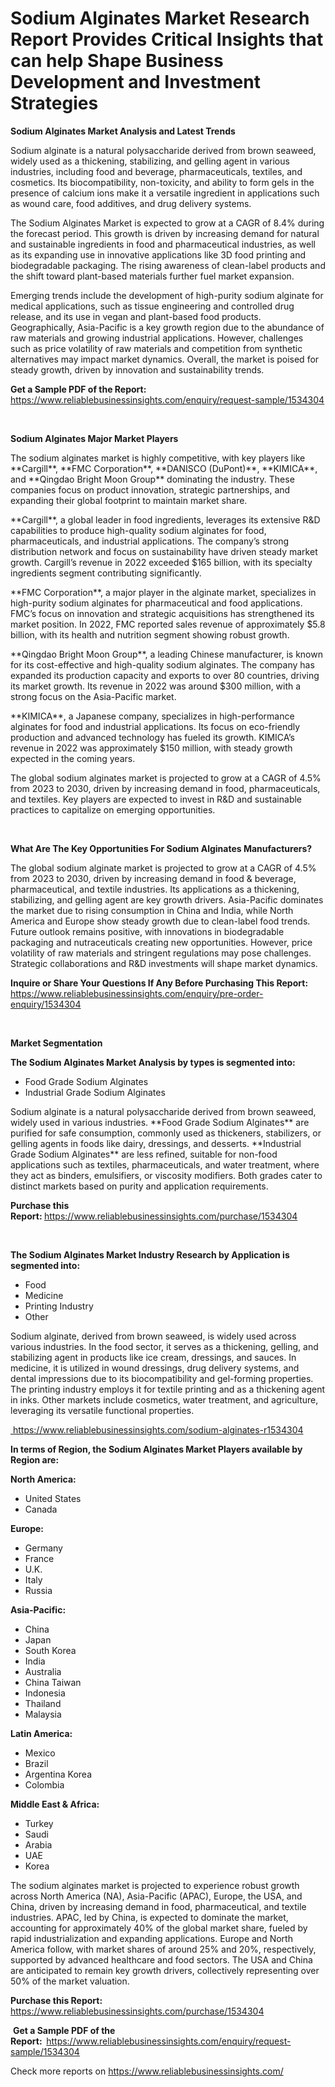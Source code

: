 <p><h1>Sodium Alginates Market Research Report Provides Critical Insights that can help Shape Business Development and Investment Strategies</h1></p><p><strong>Sodium Alginates Market Analysis and Latest Trends</strong></p>
<p><p>Sodium alginate is a natural polysaccharide derived from brown seaweed, widely used as a thickening, stabilizing, and gelling agent in various industries, including food and beverage, pharmaceuticals, textiles, and cosmetics. Its biocompatibility, non-toxicity, and ability to form gels in the presence of calcium ions make it a versatile ingredient in applications such as wound care, food additives, and drug delivery systems.</p><p>The Sodium Alginates Market is expected to grow at a CAGR of 8.4% during the forecast period. This growth is driven by increasing demand for natural and sustainable ingredients in food and pharmaceutical industries, as well as its expanding use in innovative applications like 3D food printing and biodegradable packaging. The rising awareness of clean-label products and the shift toward plant-based materials further fuel market expansion.</p><p>Emerging trends include the development of high-purity sodium alginate for medical applications, such as tissue engineering and controlled drug release, and its use in vegan and plant-based food products. Geographically, Asia-Pacific is a key growth region due to the abundance of raw materials and growing industrial applications. However, challenges such as price volatility of raw materials and competition from synthetic alternatives may impact market dynamics. Overall, the market is poised for steady growth, driven by innovation and sustainability trends.</p></p>
<p><strong>Get a Sample PDF of the Report:&nbsp;</strong> <a href="https://www.reliablebusinessinsights.com/enquiry/request-sample/1534304?utm_campaign=62&utm_medium=2&utm_source=Github&utm_content=ia&utm_term=26012025&utm_id=sodium-alginates">https://www.reliablebusinessinsights.com/enquiry/request-sample/1534304</a></p>
<p>&nbsp;</p>
<p><strong>Sodium Alginates Major Market Players</strong></p>
<p><p>The sodium alginates market is highly competitive, with key players like **Cargill**, **FMC Corporation**, **DANISCO (DuPont)**, **KIMICA**, and **Qingdao Bright Moon Group** dominating the industry. These companies focus on product innovation, strategic partnerships, and expanding their global footprint to maintain market share.</p><p>**Cargill**, a global leader in food ingredients, leverages its extensive R&D capabilities to produce high-quality sodium alginates for food, pharmaceuticals, and industrial applications. The company’s strong distribution network and focus on sustainability have driven steady market growth. Cargill’s revenue in 2022 exceeded $165 billion, with its specialty ingredients segment contributing significantly.</p><p>**FMC Corporation**, a major player in the alginate market, specializes in high-purity sodium alginates for pharmaceutical and food applications. FMC’s focus on innovation and strategic acquisitions has strengthened its market position. In 2022, FMC reported sales revenue of approximately $5.8 billion, with its health and nutrition segment showing robust growth.</p><p>**Qingdao Bright Moon Group**, a leading Chinese manufacturer, is known for its cost-effective and high-quality sodium alginates. The company has expanded its production capacity and exports to over 80 countries, driving its market growth. Its revenue in 2022 was around $300 million, with a strong focus on the Asia-Pacific market.</p><p>**KIMICA**, a Japanese company, specializes in high-performance alginates for food and industrial applications. Its focus on eco-friendly production and advanced technology has fueled its growth. KIMICA’s revenue in 2022 was approximately $150 million, with steady growth expected in the coming years.</p><p>The global sodium alginates market is projected to grow at a CAGR of 4.5% from 2023 to 2030, driven by increasing demand in food, pharmaceuticals, and textiles. Key players are expected to invest in R&D and sustainable practices to capitalize on emerging opportunities.</p></p>
<p>&nbsp;</p>
<p><strong>What Are The Key Opportunities For Sodium Alginates Manufacturers?</strong></p>
<p><p>The global sodium alginate market is projected to grow at a CAGR of 4.5% from 2023 to 2030, driven by increasing demand in food & beverage, pharmaceutical, and textile industries. Its applications as a thickening, stabilizing, and gelling agent are key growth drivers. Asia-Pacific dominates the market due to rising consumption in China and India, while North America and Europe show steady growth due to clean-label food trends. Future outlook remains positive, with innovations in biodegradable packaging and nutraceuticals creating new opportunities. However, price volatility of raw materials and stringent regulations may pose challenges. Strategic collaborations and R&D investments will shape market dynamics.</p></p>
<p><strong>Inquire or Share Your Questions If Any Before Purchasing This Report:</strong> <a href="https://www.reliablebusinessinsights.com/enquiry/pre-order-enquiry/1534304?utm_campaign=62&utm_medium=2&utm_source=Github&utm_content=ia&utm_term=26012025&utm_id=sodium-alginates">https://www.reliablebusinessinsights.com/enquiry/pre-order-enquiry/1534304</a></p>
<p>&nbsp;</p>
<p><strong>Market Segmentation</strong></p>
<p><strong>The Sodium Alginates Market Analysis by types is segmented into:</strong></p>
<p><ul><li>Food Grade Sodium Alginates</li><li>Industrial Grade Sodium Alginates</li></ul></p>
<p><p>Sodium alginate is a natural polysaccharide derived from brown seaweed, widely used in various industries. **Food Grade Sodium Alginates** are purified for safe consumption, commonly used as thickeners, stabilizers, or gelling agents in foods like dairy, dressings, and desserts. **Industrial Grade Sodium Alginates** are less refined, suitable for non-food applications such as textiles, pharmaceuticals, and water treatment, where they act as binders, emulsifiers, or viscosity modifiers. Both grades cater to distinct markets based on purity and application requirements.</p></p>
<p><strong>Purchase this Report:&nbsp;</strong><a href="https://www.reliablebusinessinsights.com/purchase/1534304?utm_campaign=62&utm_medium=2&utm_source=Github&utm_content=ia&utm_term=26012025&utm_id=sodium-alginates">https://www.reliablebusinessinsights.com/purchase/1534304</a></p>
<p>&nbsp;</p>
<p><strong>The Sodium Alginates Market Industry Research by Application is segmented into:</strong></p>
<p><ul><li>Food</li><li>Medicine</li><li>Printing Industry</li><li>Other</li></ul></p>
<p><p>Sodium alginate, derived from brown seaweed, is widely used across various industries. In the food sector, it serves as a thickening, gelling, and stabilizing agent in products like ice cream, dressings, and sauces. In medicine, it is utilized in wound dressings, drug delivery systems, and dental impressions due to its biocompatibility and gel-forming properties. The printing industry employs it for textile printing and as a thickening agent in inks. Other markets include cosmetics, water treatment, and agriculture, leveraging its versatile functional properties.</p></p>
<p><a href="https://www.reliablebusinessinsights.com/sodium-alginates-r1534304?utm_campaign=62&utm_medium=2&utm_source=Github&utm_content=ia&utm_term=26012025&utm_id=sodium-alginates">&nbsp;https://www.reliablebusinessinsights.com/sodium-alginates-r1534304</a></p>
<p><strong>In terms of Region, the Sodium Alginates Market Players available by Region are:</strong></p>
<p>
    <p> <strong> North America: </strong>
        <ul>
            <li>United States</li>
            <li>Canada</li>
        </ul>
        </p> 
    <p> <strong> Europe: </strong>
        <ul>
            <li>Germany</li>
            <li>France</li>
            <li>U.K.</li>
            <li>Italy</li>
            <li>Russia</li>
        </ul>
        </p> 
    <p> <strong> Asia-Pacific: </strong>
        <ul>
            <li>China</li>
            <li>Japan</li>
            <li>South Korea</li>
            <li>India</li>
            <li>Australia</li>
            <li>China Taiwan</li>
            <li>Indonesia</li>
            <li>Thailand</li>
            <li>Malaysia</li>
        </ul>
        </p> 
    <p> <strong> Latin America: </strong>
        <ul>
            <li>Mexico</li>
            <li>Brazil</li>
            <li>Argentina Korea</li>
            <li>Colombia</li>
        </ul>
        </p> 
    <p> <strong> Middle East & Africa: </strong>
        <ul>
            <li>Turkey</li>
            <li>Saudi</li>
            <li>Arabia</li>
            <li>UAE</li>
            <li>Korea</li>
        </ul>
    </p>
    </p>
<p><p>The sodium alginates market is projected to experience robust growth across North America (NA), Asia-Pacific (APAC), Europe, the USA, and China, driven by increasing demand in food, pharmaceutical, and textile industries. APAC, led by China, is expected to dominate the market, accounting for approximately 40% of the global market share, fueled by rapid industrialization and expanding applications. Europe and North America follow, with market shares of around 25% and 20%, respectively, supported by advanced healthcare and food sectors. The USA and China are anticipated to remain key growth drivers, collectively representing over 50% of the market valuation.</p></p>
<p><strong>Purchase this Report: </strong><a href="https://www.reliablebusinessinsights.com/purchase/1534304?utm_campaign=62&utm_medium=2&utm_source=Github&utm_content=ia&utm_term=26012025&utm_id=sodium-alginates">https://www.reliablebusinessinsights.com/purchase/1534304</a></p>
<p>&nbsp;<strong>Get a Sample PDF of the Report:&nbsp;&nbsp;</strong><a href="https://www.reliablebusinessinsights.com/enquiry/request-sample/1534304?utm_campaign=62&utm_medium=2&utm_source=Github&utm_content=ia&utm_term=26012025&utm_id=sodium-alginates">https://www.reliablebusinessinsights.com/enquiry/request-sample/1534304</a></p>
<p><strong></strong></p>
<p>Check more reports on <a href="https://www.reliablebusinessinsights.com/?utm_campaign=62&utm_medium=2&utm_source=Github&utm_content=ia&utm_term=26012025&utm_id=sodium-alginates">https://www.reliablebusinessinsights.com/</a></p>